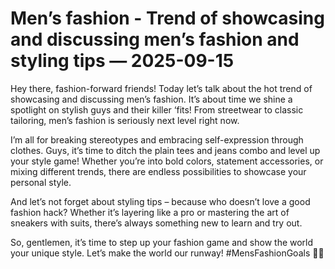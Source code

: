 # Men’s fashion - Trend of showcasing and discussing men’s fashion and styling tips — 2025-09-15

Hey there, fashion-forward friends! Today let’s talk about the hot trend of showcasing and discussing men’s fashion. It’s about time we shine a spotlight on stylish guys and their killer ‘fits! From streetwear to classic tailoring, men’s fashion is seriously next level right now.

I’m all for breaking stereotypes and embracing self-expression through clothes. Guys, it’s time to ditch the plain tees and jeans combo and level up your style game! Whether you’re into bold colors, statement accessories, or mixing different trends, there are endless possibilities to showcase your personal style.

And let’s not forget about styling tips – because who doesn’t love a good fashion hack? Whether it’s layering like a pro or mastering the art of sneakers with suits, there’s always something new to learn and try out.

So, gentlemen, it’s time to step up your fashion game and show the world your unique style. Let’s make the world our runway! #MensFashionGoals 💪🔥
